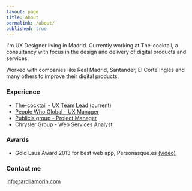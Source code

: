 ```yaml
---
layout: page
title: About
permalink: /about/
published: true
---
```


I'm UX Designer living in Madrid. Currently working at The-cocktail, a consultancy with focus in the design and delivery of digital products and services.

Worked with companies like Real Madrid, Santander, El Corte Inglés and many others to improve their digital products.

### Experience

- [The-cocktail - UX Team Lead](https://the-cocktail.com/en "The-cocktail") (current)
- [People Who Global - UX Manager ](https://www.peoplewhoglobal.com)
- [Publicis group - Project Manager](http://www.publicis.es)
- Chrysler Group - Web Services Analyst

### Awards

- Gold Laus Award 2013 for best web app, Personasque.es [(video)](https://youtu.be/ay86Yzjgtqg?list=LLjZ11Zg2k39RqPiDGTpowbA)

### Contact me

[info@ardilamorin.com](mailto:info@ardilamorin.com)

